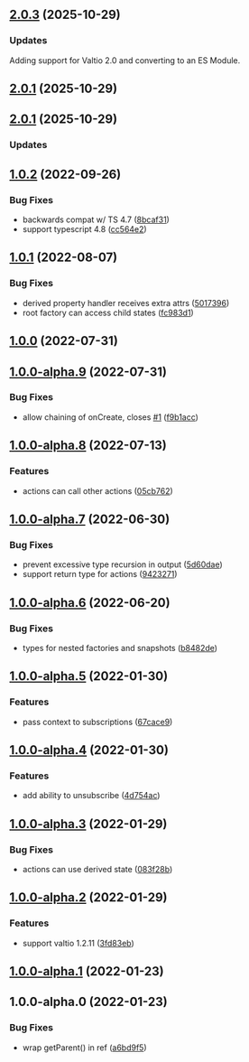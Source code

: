 

## [2.0.3](https://github.com/tiltshift/valtio-factory/compare/2.0.1...2.0.3) (2025-10-29)

### Updates

Adding support for Valtio 2.0 and converting to an ES Module.

## [2.0.1](https://github.com/tiltshift/valtio-factory/compare/2.0.1...2.0.2) (2025-10-29)

## [2.0.1](https://github.com/tiltshift/valtio-factory/compare/1.0.2...2.0.1) (2025-10-29)

### Updates

## [1.0.2](https://github.com/mfellner/valtio-factory/compare/1.0.1...1.0.2) (2022-09-26)

### Bug Fixes

- backwards compat w/ TS 4.7 ([8bcaf31](https://github.com/mfellner/valtio-factory/commit/8bcaf31dbed1236f1027e1120a3272bbe0c21235))
- support typescript 4.8 ([cc564e2](https://github.com/mfellner/valtio-factory/commit/cc564e276f2f6effbafb15effa13c35cf1a47892))

## [1.0.1](https://github.com/mfellner/valtio-factory/compare/1.0.0...1.0.1) (2022-08-07)

### Bug Fixes

- derived property handler receives extra attrs ([5017396](https://github.com/mfellner/valtio-factory/commit/5017396b8c72b3d54a494c29cf62003a18e9abe0))
- root factory can access child states ([fc983d1](https://github.com/mfellner/valtio-factory/commit/fc983d1b962e1338c191e2dcbd1ce6ad3071c5f7))

## [1.0.0](https://github.com/mfellner/valtio-factory/compare/1.0.0-alpha.9...1.0.0) (2022-07-31)

## [1.0.0-alpha.9](https://github.com/mfellner/valtio-factory/compare/1.0.0-alpha.8...1.0.0-alpha.9) (2022-07-31)

### Bug Fixes

- allow chaining of onCreate, closes [#1](https://github.com/mfellner/valtio-factory/issues/1) ([f9b1acc](https://github.com/mfellner/valtio-factory/commit/f9b1accd833766e980308c443cca88647dfcb32f))

## [1.0.0-alpha.8](https://github.com/mfellner/valtio-factory/compare/1.0.0-alpha.7...1.0.0-alpha.8) (2022-07-13)

### Features

- actions can call other actions ([05cb762](https://github.com/mfellner/valtio-factory/commit/05cb762f7ac028c11f7a6fd93d033b3713e0e6a9))

## [1.0.0-alpha.7](https://github.com/mfellner/valtio-factory/compare/1.0.0-alpha.6...1.0.0-alpha.7) (2022-06-30)

### Bug Fixes

- prevent excessive type recursion in output ([5d60dae](https://github.com/mfellner/valtio-factory/commit/5d60dae7a331c472f2c70935367e67d1c0138a72))
- support return type for actions ([9423271](https://github.com/mfellner/valtio-factory/commit/9423271112d284474c32fc62c90fbd6e4371f4e7))

## [1.0.0-alpha.6](https://github.com/mfellner/valtio-factory/compare/1.0.0-alpha.5...1.0.0-alpha.6) (2022-06-20)

### Bug Fixes

- types for nested factories and snapshots ([b8482de](https://github.com/mfellner/valtio-factory/commit/b8482de2d7c84058cc2f0085719818f3d36f4634))

## [1.0.0-alpha.5](https://github.com/mfellner/valtio-factory/compare/1.0.0-alpha.4...1.0.0-alpha.5) (2022-01-30)

### Features

- pass context to subscriptions ([67cace9](https://github.com/mfellner/valtio-factory/commit/67cace9346de4217dce9f94db468fad6478b8c5f))

## [1.0.0-alpha.4](https://github.com/mfellner/valtio-factory/compare/1.0.0-alpha.3...1.0.0-alpha.4) (2022-01-30)

### Features

- add ability to unsubscribe ([4d754ac](https://github.com/mfellner/valtio-factory/commit/4d754aca667527f49a4d8589204f5653a8c622cb))

## [1.0.0-alpha.3](https://github.com/mfellner/valtio-factory/compare/1.0.0-alpha.2...1.0.0-alpha.3) (2022-01-29)

### Bug Fixes

- actions can use derived state ([083f28b](https://github.com/mfellner/valtio-factory/commit/083f28bce27ccc8af507dbf366523868d3711a1b))

## [1.0.0-alpha.2](https://github.com/mfellner/valtio-factory/compare/1.0.0-alpha.1...1.0.0-alpha.2) (2022-01-29)

### Features

- support valtio 1.2.11 ([3fd83eb](https://github.com/mfellner/valtio-factory/commit/3fd83eb3bfa668e3605e21d18a1bdb6281206f67))

## [1.0.0-alpha.1](https://github.com/mfellner/valtio-factory/compare/1.0.0-alpha.0...1.0.0-alpha.1) (2022-01-23)

## 1.0.0-alpha.0 (2022-01-23)

### Bug Fixes

- wrap getParent() in ref ([a6bd9f5](https://github.com/mfellner/valtio-factory/commit/a6bd9f5af0cd0674a1a8f2ad71d3b0ba079982bd))
